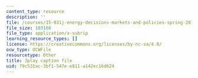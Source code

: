 ```yaml
---
content_type: resource
description: ''
file: /courses/15-031j-energy-decisions-markets-and-policies-spring-2012/79c531ac3bf1547ee811a142ec16d624_NmVdm5kqDvM.srt
file_size: 103168
file_type: application/x-subrip
learning_resource_types: []
license: https://creativecommons.org/licenses/by-nc-sa/4.0/
ocw_type: OCWFile
resourcetype: Other
title: 3play caption file
uid: 79c531ac-3bf1-547e-e811-a142ec16d624
---
```

